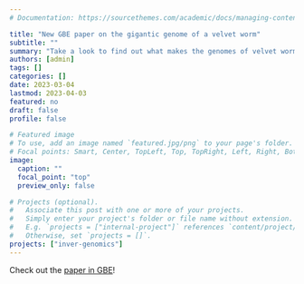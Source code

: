 ```yaml
---
# Documentation: https://sourcethemes.com/academic/docs/managing-content/

title: "New GBE paper on the gigantic genome of a velvet worm"
subtitle: ""
summary: "Take a look to find out what makes the genomes of velvet worms so large!"
authors: [admin]
tags: []
categories: []
date: 2023-03-04
lastmod: 2023-04-03
featured: no
draft: false
profile: false

# Featured image
# To use, add an image named `featured.jpg/png` to your page's folder.
# Focal points: Smart, Center, TopLeft, Top, TopRight, Left, Right, BottomLeft, Bottom, BottomRight.
image:
  caption: ""
  focal_point: "top"
  preview_only: false

# Projects (optional).
#   Associate this post with one or more of your projects.
#   Simply enter your project's folder or file name without extension.
#   E.g. `projects = ["internal-project"]` references `content/project/deep-learning/index.md`.
#   Otherwise, set `projects = []`.
projects: ["inver-genomics"]
---
```



Check out the [paper in GBE](https://doi.org/10.1093/gbe/evad021)!

